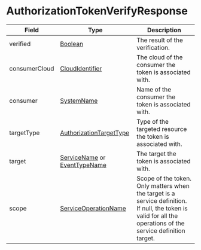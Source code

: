 # AuthorizationTokenVerifyResponse

Field | Type | Description
--- | --- | ---
verified | [Boolean](../primitives.md#boolean) | The result of the verification.
consumerCloud | [CloudIdentifier](../primitives.md#cloudidentifier) | The cloud of the consumer the token is associated with.
consumer | [SystemName](../primitives.md#systemname) | Name of the consumer the token is associated with.
targetType | [AuthorizationTargetType](../primitives.md#authorizationtargettype) | Type of the targeted resource the token is associated with.
target | [ServiceName](../primitives.md#servicename) or [EventTypeName](../primitives.md#eventtypename) | The target the token is associated with.
scope | [ServiceOperationName](../primitives.md#serviceoperationname) | Scope of the token. Only matters when the target is a service definition. If null, the token is valid for all the operations of the service definition target.
